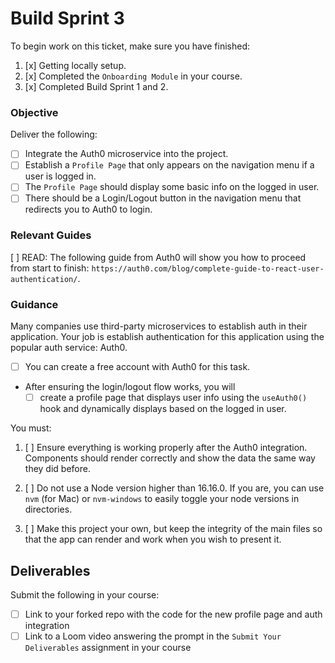 # Build Sprint 3

To begin work on this ticket, make sure you have finished:

1. [x] Getting locally setup.
2. [x] Completed the `Onboarding Module` in your course.
3. [x] Completed Build Sprint 1 and 2.

### Objective

Deliver the following:

- [ ] Integrate the Auth0 microservice into the project.
- [ ] Establish a `Profile Page` that only appears on the navigation menu if a user is logged in.
- [ ] The `Profile Page` should display some basic info on the logged in user.
- [ ] There should be a Login/Logout button in the navigation menu that redirects you to Auth0 to login.

### Relevant Guides

[ ] READ: The following guide from Auth0 will show you how to proceed from start to finish: `https://auth0.com/blog/complete-guide-to-react-user-authentication/`.

### Guidance

Many companies use third-party microservices to establish auth in their application. Your job is establish authentication for this application using the popular auth service: Auth0.

- [ ] You can create a free account with Auth0 for this task.
- After ensuring the login/logout flow works, you will
  - [ ] create a profile page that displays user info using the `useAuth0()` hook and dynamically displays based on the logged in user.

You must:

1. [ ] Ensure everything is working properly after the Auth0 integration. Components should render correctly and show the data the same way they did before.

2. [ ] Do not use a Node version higher than 16.16.0. If you are, you can use `nvm` (for Mac) or `nvm-windows` to easily toggle your node versions in directories.

3. [ ] Make this project your own, but keep the integrity of the main files so that the app can render and work when you wish to present it.

## Deliverables

Submit the following in your course:

- [ ] Link to your forked repo with the code for the new profile page and auth integration
- [ ] Link to a Loom video answering the prompt in the `Submit Your Deliverables` assignment in your course
